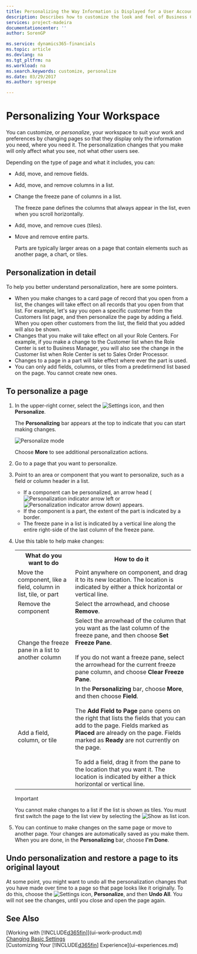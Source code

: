 ```yaml
---
title: Personalizing the Way Information is Displayed for a User Account | Microsoft Docs
description: Describes how to customize the look and feel of Business Central for your user account.
services: project-madeira
documentationcenter: ''
author: SorenGP

ms.service: dynamics365-financials
ms.topic: article
ms.devlang: na
ms.tgt_pltfrm: na
ms.workload: na
ms.search.keywords: customize, personalize
ms.date: 03/29/2017
ms.author: sgroespe

---
```

<!-- # User Personalization
You can change how certain UI elements are displayed in your version of [!INCLUDE[d365fin](includes/d365fin_md.md)] to best serve your needs.

> [!NOTE]  
>   Personalizations apply to your user account only. Other users do not see them.

## To add or remove a column
On lists and document lines, not all available column information is displayed by default. You can add or remove columns with the **Choose Columns** function.

1. Open the window with a list or document lines that you want to add or remove columns on.
2. Choose any column heading, access the drop-down menu, and then choose the **Choose Columns** action.
3. In the **Choose Columns** window, select or clear the **Visible** check box for the columns that you want to add or remove.
4. Choose the **OK** button.
-->
# Personalizing Your Workspace
<!--NAV in the Web client-->
You can customize, or *personalize*, your workspace to suit your work and preferences by changing pages so that they display only the information you need, where you need it. The personalization changes that you make will only affect what you see, not what other users see.

Depending on the type of page and what it includes, you can:

-   Add, move, and remove fields.
-   Add, move, and remove columns in a list.
-   Change the freeze pane of columns in a list.

    The freeze pane defines the columns that always appear in the list, even when you scroll horizontally.
-   Add, move, and remove cues (tiles).
-   Move and remove entire parts.

    Parts are typically larger areas on a page that contain elements such as another page, a chart, or tiles.  

## Personalization in detail
To help you better understand personalization, here are some pointers.  
-   When you make changes to a card page of record that you open from a list, the changes will take effect on all records that you open from that list. For example, let's say you open a specific customer from the Customers list page, and then personalize the page by adding a field. When you open other customers from the list, the field that you added will also be shown.
-   Changes that you make will take effect on all your Role Centers. For example, if you make a change to the Customer list when the Role Center is set to Business Manager, you will also see the change in the Customer list when Role Center is set to Sales Order Processor.
-   Changes to a page in a part will take effect where ever the part is used.  
-   You can only add fields, columns, or tiles from a predetirmend list based on the page. You cannot create new ones.

<!--NAV

-   You can perform personalization in either the Web client or the Windows client. When you start to personalize a page in the Web client, if the page has already been personalized by using the Windows client, you will get a message. If you continue in the Web client, the personalization that was done in the Windows client will be removed. The page is restored to its original layout, from which you can start to personalize for the Web client only. In the Windows client, the personalization will remain as is. If you want to keep the personalization in the Windows and Web clients identical, you should use the Windows client. #-->       

## To personalize a page

1. In the upper-right corner, select the ![Settings](media/ui-experience/settings_icon_small.png "Settings icon for role center") icon, and then **Personalize**.

    The **Personalizing** bar appears at the top to indicate that you can start making changes.

    ![Personalize mode](media/ui_personalize_mode.png "Personalize mode")

    Choose **More** to see additional personalization actions.

2.  Go to a page that you want to personalize.

3.  Point to an area or component that you want to personalize, such as a field or column header in a list.

    -   If a component can be personalized, an arrow head (![Personalization indicator arrow left](media/ui_personalize_arrow_left.png "Personalization indicator arrow left") or ![Personalization indicator arrow down](media/ui_personalize_arrow_down.png "Personalization indicator arrow down")) appears.
    -   If the component is a part, the extent of the part is indicated by a border.
    -   The freeze pane in a list is indicated by a vertical line along the entire right-side of the last column of the freeze pane.

4.  Use this table to help make changes:
        <table>
        <tr><th>What do you want to do</td><th>How to do it</th></tr>
        <tr><td>Move the component, like a field, column in list, tile, or part</td><td> Point anywhere on component, and drag it to its new location. The location is indicated by either a thick horizontal or vertical line.</td></tr>
        <tr><td>Remove the component</td><td>Select the arrowhead, and choose <b>Remove</b>.</td></tr>
        <tr><td>Change the freeze pane in a list to another column</td><td>Select the arrowhead of the column that you want as the last column of the freeze pane, and then choose <b>Set Freeze Pane</b>.<br /></br>If you do not want a freeze pane, select the arrowhead for the current freeze pane column, and choose <b>Clear Freeze Pane</b>.</td></tr>
        <tr><td>Add a field, column, or tile</td><td>In the <b>Personalizing</b> bar, choose <b>More</b>, and then choose <b>Field</b>.<br /></br>The <b>Add Field to Page</b> pane opens on the right that lists the fields that you can add to the page. Fields marked as <b>Placed</b> are already on the page. Fields marked as <b>Ready</b> are not currently on the page.<br /></br>To add a field, drag it from the pane to the location that you want it. The location is indicated by either a thick horizontal or vertical line.</td></tr>
        </table>

    > [!IMPORTANT]  
    >   You cannot make changes to a list if the list is shown as tiles. You must first switch the page to the list view by selecting the ![Show as list](media/ui_show_as_list_icon.png "Show as list arrow left") icon.

5.  You can continue to make changes on the same page or move to another page. Your changes are automatically saved as you make them. When you are done, in the **Personalizing** bar, choose **I'm Done**.

## Undo personalization and restore a page to its original layout
At some point, you might want to undo all the personalization changes that you have made over time to a page so that page looks like it originally. To do this, choose the ![Settings](media/ui-experience/settings_icon_small.png "Settings icon for role center") icon, **Personalize**, and then **Undo All**. You will not see the changes, until you close and open the page again.

## See Also
[Working with [!INCLUDE[d365fin](includes/d365fin_md.md)]](ui-work-product.md)  
[Changing Basic Settings](ui-change-basic-settings.md)  
[Customizing Your [!INCLUDE[d365fin](includes/d365fin_md.md)] Experience](ui-experiences.md)  
